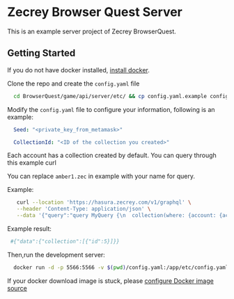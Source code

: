 # Zecrey Browser Quest Server

This is an example server project of Zecrey BrowserQuest.

## Getting Started

If you do not have docker installed, [install docker](https://dockerdocs.cn/desktop/#download-and-install).

Clone the repo and create the `config.yaml` file

```bash
  cd BrowserQuest/game/api/server/etc/ && cp config.yaml.example config.yaml
```

Modify the `config.yaml` file to configure your information, following is an example:

```yaml
  Seed: "<private_key_from_metamask>"

  CollectionId: "<ID of the collection you created>"

```

Each account has a collection created by default. You can query through this example curl

You can replace `amber1.zec` in example with your name for query.

Example:

```bash
   curl --location 'https://hasura.zecrey.com/v1/graphql' \
   --header 'Content-Type: application/json' \
   --data '{"query":"query MyQuery {\n  collection(where: {account: {account_name: {_eq: \"amber1.zec\"}}, l2_collection_id: {_eq: \"0\"}}) {\n    id\n  }\n}","variables":{}}'
```

Example result:

```bash
 #{"data":{"collection":[{"id":5}]}}
```

Then,run the development server:

```bash
  docker run -d -p 5566:5566 -v $(pwd)/config.yaml:/app/etc/config.yaml zecrey/browser-quest:0.0.4  
```

If your docker download image is stuck,
please [configure Docker image source](https://mirrors.ustc.edu.cn/help/dockerhub.html#linux)
